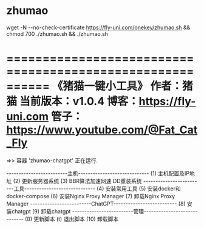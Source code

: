 # zhumao

wget -N --no-check-certificate https://fly-uni.com/onekey/zhumao.sh && chmod 700 ./zhumao.sh && ./zhumao.sh


==========================================================
《猪猫一键小工具》
作者：猪猫
当前版本：v1.0.4
博客：https://fly-uni.com
管子：https://www.youtube.com/@Fat_Cat_Fly
==========================================================
 =>> 容器 'zhumao-chatgpt' 正在运行.

-------------------------主机-----------------------------
(1) 主机配置及IP地址
(2) 更新服务器系统
(3) BBR算法加速网速 DD重装系统
-------------------------工具-----------------------------
(4) 安装常用工具
(5) 安装docker和docker-compose
(6) 安装Nginx Proxy Manager
(7) 卸载Nginx Proxy Manager
-------------------------ChatGPT--------------------------
(8) 安装chatgpt
(9) 卸载chatgpt
-------------------------管理-----------------------------
(0) 更新脚本
(t) 退出脚本
(10) 卸载脚本
